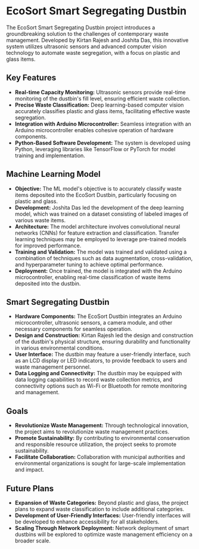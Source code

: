 # EcoSort Smart Segregating Dustbin

The EcoSort Smart Segregating Dustbin project introduces a groundbreaking solution to the challenges of contemporary waste management. Developed by Kirtan Rajesh and Joshita Das, this innovative system utilizes ultrasonic sensors and advanced computer vision technology to automate waste segregation, with a focus on plastic and glass items.

## Key Features

- **Real-time Capacity Monitoring:** Ultrasonic sensors provide real-time monitoring of the dustbin's fill level, ensuring efficient waste collection.
- **Precise Waste Classification:** Deep learning-based computer vision accurately classifies plastic and glass items, facilitating effective waste segregation.
- **Integration with Arduino Microcontroller:** Seamless integration with an Arduino microcontroller enables cohesive operation of hardware components.
- **Python-Based Software Development:** The system is developed using Python, leveraging libraries like TensorFlow or PyTorch for model training and implementation.

## Machine Learning Model

- **Objective:** The ML model's objective is to accurately classify waste items deposited into the EcoSort Dustbin, particularly focusing on plastic and glass.
- **Development:** Joshita Das led the development of the deep learning model, which was trained on a dataset consisting of labeled images of various waste items.
- **Architecture:** The model architecture involves convolutional neural networks (CNNs) for feature extraction and classification. Transfer learning techniques may be employed to leverage pre-trained models for improved performance.
- **Training and Validation:** The model was trained and validated using a combination of techniques such as data augmentation, cross-validation, and hyperparameter tuning to achieve optimal performance.
- **Deployment:** Once trained, the model is integrated with the Arduino microcontroller, enabling real-time classification of waste items deposited into the dustbin.

## Smart Segregating Dustbin

- **Hardware Components:** The EcoSort Dustbin integrates an Arduino microcontroller, ultrasonic sensors, a camera module, and other necessary components for seamless operation.
- **Design and Construction:** Kirtan Rajesh led the design and construction of the dustbin's physical structure, ensuring durability and functionality in various environmental conditions.
- **User Interface:** The dustbin may feature a user-friendly interface, such as an LCD display or LED indicators, to provide feedback to users and waste management personnel.
- **Data Logging and Connectivity:** The dustbin may be equipped with data logging capabilities to record waste collection metrics, and connectivity options such as Wi-Fi or Bluetooth for remote monitoring and management.

## Goals

- **Revolutionize Waste Management:** Through technological innovation, the project aims to revolutionize waste management practices.
- **Promote Sustainability:** By contributing to environmental conservation and responsible resource utilization, the project seeks to promote sustainability.
- **Facilitate Collaboration:** Collaboration with municipal authorities and environmental organizations is sought for large-scale implementation and impact.

## Future Plans

- **Expansion of Waste Categories:** Beyond plastic and glass, the project plans to expand waste classification to include additional categories.
- **Development of User-Friendly Interfaces:** User-friendly interfaces will be developed to enhance accessibility for all stakeholders.
- **Scaling Through Network Deployment:** Network deployment of smart dustbins will be explored to optimize waste management efficiency on a broader scale.

